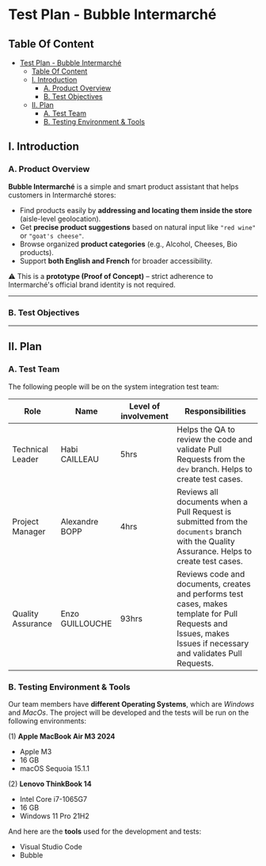 # Test Plan - Bubble Intermarché

## Table Of Content

</summary>

- [Test Plan - Bubble Intermarché](#test-plan---bubble-intermarché)
  - [Table Of Content](#table-of-content)
  - [I. Introduction](#i-introduction)
    - [A. Product Overview](#a-product-overview)
    - [B. Test Objectives](#b-test-objectives)
  - [II. Plan](#ii-plan)
    - [A. Test Team](#a-test-team)
    - [B. Testing Environment \& Tools](#b-testing-environment--tools)

</details>

## I. Introduction

### A. Product Overview

**Bubble Intermarché** is a simple and smart product assistant that helps customers in Intermarché stores:

- Find products easily by **addressing and locating them inside the store** (aisle-level geolocation).
- Get **precise product suggestions** based on natural input like `"red wine"` or `"goat's cheese"`.
- Browse organized **product categories** (e.g., Alcohol, Cheeses, Bio products).
- Support **both English and French** for broader accessibility.

⚠️ This is a **prototype (Proof of Concept)** – strict adherence to Intermarché's official brand identity is not required.

---

### B. Test Objectives

---

## II. Plan

### A. Test Team

The following people will be on the system integration test team:

| Role | Name | Level of involvement | Responsibilities |
|------|------|----------------------|------------------|
| Technical Leader     | Habi CAILLEAU | 5hrs  | Helps the QA to review the code and validate Pull Requests from the `dev` branch. Helps to create test cases. |
| Project Manager      | Alexandre BOPP   | 4hrs  | Reviews all documents when a Pull Request is submitted from the `documents` branch with the Quality Assurance. Helps to create test cases. |
| Quality Assurance    | Enzo GUILLOUCHE    | 93hrs | Reviews code and documents, creates and performs test cases, makes template for Pull Requests and Issues, makes Issues if necessary and validates Pull Requests. |

### B. Testing Environment & Tools

Our team members have **different Operating Systems**, which are *Windows* and *MacOs*.
The project will be developed and the tests will be run on the following environments:

(1) **Apple MacBook Air M3 2024**

- Apple M3
- 16 GB
- macOS Sequoia 15.1.1

(2) **Lenovo ThinkBook 14**

- Intel Core i7-1065G7
- 16 GB
- Windows 11 Pro 21H2

And here are the **tools** used for the development and tests:

- Visual Studio Code
- Bubble
